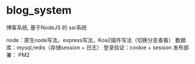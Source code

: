 # blog_system
博客系统, 基于NodeJS 的 ssr系统

node：原生node写法，express写法，Koa2插件写法（切换分支查看）
数据库：mysql,redis（存储session + 日志）
登录验证：cookie + session
发布部署： PM2
